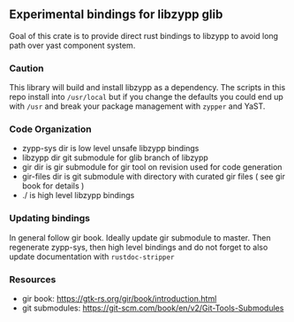## Experimental bindings for libzypp glib

Goal of this crate is to provide direct rust bindings to libzypp to avoid long path over yast component system.

### Caution

This library will build and install libzypp as a dependency.
The scripts in this repo install into `/usr/local` but if you change
the defaults you could end up with `/usr`
and break your package management with `zypper` and YaST.

### Code Organization

- zypp-sys dir is low level unsafe libzypp bindings
- libzypp dir git submodule for glib branch of libzypp
- gir dir is gir submodule for gir tool on revision used for code generation
- gir-files dir is git submodule with directory with curated gir files ( see gir book for details )
- ./ is high level libzypp bindings

### Updating bindings

In general follow gir book. Ideally update gir submodule to master. Then regenerate zypp-sys,
then high level bindings and do not forget to also update documentation with `rustdoc-stripper`

### Resources

- gir book: https://gtk-rs.org/gir/book/introduction.html
- git submodules: https://git-scm.com/book/en/v2/Git-Tools-Submodules

